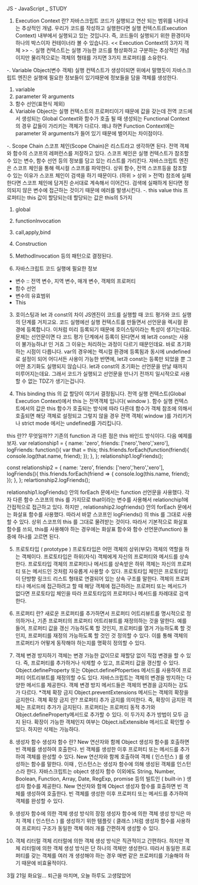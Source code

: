 JS - JavaScript \_ STUDY

1. Execution Context 란?
   자바스크립트 코드가 실행되고 연산 되는 범위를 나타내는 추상적인 개념.
   우리가 코드를 작성하고 실행한다면 실행 컨텍스트(Execution Context) 내부에서
   실행되고 있는 것입니다. 즉, 코드들이 실행되기 위한 환경이자 하나의 박스이자
   컨테이너라 볼 수 있습니다.
   << Execution Context의 3가지 객체 >>
-. 실행 컨텍스트는 실행 가능한 코드를 형상화하고 구분하는 추상적인 개념이지만 물리적으로는 객체의 형태를 가지면 3가지 프로퍼티를 소유한다.

-. Variable Object(변수 객체) 실행 컨텍스트가 생성이되면 위에서 말했듯이 자바스크립트 엔진은 실행에 필요한 정보들이 있기때문에 정보들을 담을 객체를 생성한다.
1. variable
2. parameter 와 arguments
3. 함수 선언(표현식 제외)
4. Variable Object는 실행 컨텍스트의 프로퍼티이기 때문에 값을 갖는데 전역 코드에서 생성되는 Global Context와 함수가 호출 될 때 생성되는 Functional Context의 경우 값들이 가리키는 객체가 다르다. 왜냐 하면 Function Context에는 parameter 와 arguments가 들어 있기 때문에 벌어지는 차이점이다.

-. Scope Chain 스코프 체인(Scope Chain)은 리스트라고 생각하면 된다. 전역 객체와 함수의 스코프의 레퍼런스를 저장하고 있다. 스코프 체인은 실행 컨텍스트가 참조할 수 있는 변수, 함수 선언 등의 정보를 담고 있는 리스트를 가리킨다. 자바스크립트 엔진은 스코프 체인을 통해 렉시컬 스코프를 파악한다. 상위 함수, 전역 스코프등을 참조할 수 있는 이유가 스코프 체인이 검색을 하기 때문이다. (하위 > 상위 > 전역) 참조에 실패한다면 스코프 체인에 담겨진 순서대로 계속해서 이어간다. 검색에 실패하게 된다면 정의되지 않은 변수에 접근하는 것이기 때문에 에러를 발생시킨다.
-. this value this 프로퍼티는 this 값이 할당되는데 할당되는 값은 this의 5가지
1. global
2. functionInvocation
3. call,apply,bind
4. Construction
5. MethodInvocation
   등의 패턴으로 결정된다.

2. 자바스크립트 코드 실행에 필요한 정보

- 변수 :: 전역 변수, 지역 변수, 매개 변수, 객체의 프로퍼티
- 함수 선언
- 변수의 유효범위
- This

3. 호이스팅과 let 과 const의 차이
   JS엔진이 코드를 실행할 때 코드 평가와 코드 실행의 단계를 거치고요. 코드 실행에선 실행 컨텍스트를 만들면서 선언문을 렉시컬 환경에 등록합니다. 이처럼 미리 등록되기 때문에 호이스팅이라는 특성이 생기는데요.
   문제는 선언문이면 다 코드 평가 단계에서 등록이 된다면서 왜 let과 const는 사용이 불가능하냐! 인 거죠
   그 이유는 처리하는 과정이 다르기 때문인데요. 바로 초기화하는 시점이 다릅니다. var의 경우에는 렉시컬 환경에 등록됨과 동시에 undefined로 설정이 되어 어디서든 사용이 가능한 반면에, let과 const는 등록만 되었을 뿐 그 어떤 초기화도 실행되지 않습니다.
   let과 const의 초기화는 선언문을 만날 때까지 미루어지는데요. 그래서 코드가 실행되고 선언문을 만나기 전까지 일시적으로 사용할 수 없는 TDZ가 생기는겁니다.

4. This binding
   this 의 값 할당이 여기서 결정됩니다. 전역 실행 컨텍스트(Global Execution Context)에서 this 는 전역객체 입니다( window ).
   함수 실행 컨텍스트에서의 값은 this 함수가 호출되는 방식에 따라 다른데 함수가 객체 참조에 의해서 호출되면 해당 객체로 설정되고 그렇지 않을 경우 전역 객체( window )를 가리키거나 strict mode 에서는 undefined를 가리킵니다.

this 란?? 무엇일까??
기존의 function 과 다른 점은 this 바인드 방식이다. 다음 예제를 보자.
var relationship1 = {
name: 'zero',
friends: ['nero','hero','xero'],
logFriends: function(){
var that = this;
this.friends.forEach(function(friend){
console.log(that.name, friend);
});
},
};
relationship1.logFriends();

const relationship2 = {
name: 'zero',
friends: ['nero','hero','xero'],
logFriends(){
this.friends.forEach(friend => {
console.log(this.name, friend);
});
},
};
relartionship2.logFriends();

relationship1.logFriends() 안의 forEach 문에서는 function 선언문을 사용했다. 각자 다른 함수 스코프의 this 를 가지므로 that이라는 변수를 사용해서 relationchip1에 간접적으로 접근하고 있다.
하지만 , relationship2.logfriends() 안의 forEach 문에서는 화살표 함수를 사용했다. 따라서 바깥 스코프인 logFriends() 의 this 를 그대로 사용할 수 있다. 상위 스코프의 this 를 그대로 물려받는 것이다.
따라서 기본적으로 화살표 함수를 쓰되, this를 사용해야 하는 경우에는 화살표 함수와 함수 선언문(function) 둘중에 하나를 고르면 된다.

5. 프로토타입 ( prototype )
   프로토타입은 어떤 객체의 상위(부모) 객체의 역할을 하는 객체이다.
   프로토타입은 하위(자식) 객체에게 자신의 프로퍼티와 메서드를 상속한다.
   프로토타입 객체의 프로퍼티나 메서드를 상속받은 하위 객체는 자신의 프로퍼티
   또는 메서드인 것처럼 자유롭게 사용할 수 있다.
   프로토타입 체인은 프로토타입이 단방향 링크드 리스트 형태로 연결되어 있는 상속 구조를 말한다.
   객체의 프로퍼티나 메서드에 접근하려고 할 때 해당 객체에 접근하려는 프로퍼티 또는 메서드가 없다면 프로토타입 체인을 따라 프로토타입의 프로퍼티나 메서드를 차례대로 검색한다.

6. 프로퍼티 란?
   새로운 프로퍼티를 추가하면서 프로퍼티 어트리뷰트를 명시적으로 정의하거나, 기존 프로퍼티의 프로퍼티 어트리뷰트를 재정의하는 것을 말한다.
   예를 들어, 프로퍼티 값을 갱신 가능하도록 할 것인지,
   프로퍼티를 열거 가능하도록 할 것인지, 프로퍼티를 재정의 가능하도록 할 것인 것 정의할 수 있다.
   이를 통해 객체의 프로퍼티가 어떻게 동작해야 하는지를 명확히 정의할 수 있다.

7. 객체 변경 방지하기
   객체는 변경 가능한 값이므로 재할당 없이 직접 변경을 할 수 있다.
   즉, 프로퍼티를 추가하거나 삭제할 수 있고, 프로퍼티 값을 갱신할 수 있다.
   Object.defineProperty 또는 Object.definePfoperties 메서드를 사용하여 프로퍼티 어트리뷰트를 재정의할 수도 있다.
   자바스크립트는 객체의 변경을 방지하는 다양한 메서드를 제공한다.
   객체 변경 방지 메서드들은 객체의 변경을 금지하는 강도가 다르다. \*객체 확장 금지
   Object.preventExtensions 메서드는 객체의 확장을 금지한다.
   객체 확장 금지 란? 프로퍼티 추가 금지를 의미한다.
   즉, 확장이 금지된 객체는 프로퍼티 추가가 금지된다.
   프로퍼티는 프로퍼티 동적 추가와 Object.defineProperty메서드로 추가할 수 있다.
   이 두가지 추가 방법이 모두 금지 된다.
   확장이 가능한 객체인지 여부는 Object.isExtensible 메서드로 확인할 수 있다.
   하지만 삭제는 가능하다.

8. 생성자 함수
   생성자 함수 란?
   New 연산자와 함께 Object 생성자 함수를 호출하면 빈 객체를 생성하여 호출한다. 빈 객체를 생성한 이후 프로퍼티 또는 메서드를 추가하여 객체를 완성할 수 있다.
   New 연산자와 함께 호출하여 객체 ( 인스턴스 ) 를 생성하는 함수를 말한다.
   이때 , 인스턴스는 생성자 함수에 의해 생성된 객체를 인스턴스라 한다.
   자바스크립트는 object 생성자 함수 이외에도
   String, Number, Boolean, Function, Array, Date, RegExp, promise 등의
   빌트인 ( built-in ) 생성자 함수를 제공한다.
   New 연산자와 함께 Object 생성자 함수를 호출하면 빈 객체를 생성하여 호출한다. 빈 객체를 생성한 이후 프로퍼티 또는 메서드를 추가하여 객체를 완성할 수 있다.

9. 생성자 함수에 의한 객체 생성 방식의 장점
   생성자 함수에 의한 객체 생성 방식은 마치 객체 ( 인스턴스 ) 를 생성하기 위한 템플릿 ( 클래스 )처럼 생성자 함수를 사용하여 프로퍼티 구조가 동일한 객체 여러 개를 간편하게 생성할 수 있다.

10. 객체 리터럴
    객체 리터럴에 의한 객체 생성 방식은 직관적이고 간편하다.
    하지만 객체 리터럴에 의한 객체 생성 방식은 단 하나의 객체만 생성한다.
    따라서 동일한 프로퍼티를 갖는 객체를 여러 개 생성해야 하는 경우
    매번 같은 프로퍼티를 기술해야 하기 때문에 비효율적이다.

3월 21일 화요일... 퇴근을 마치며, 오늘 하루도 고생많았어

